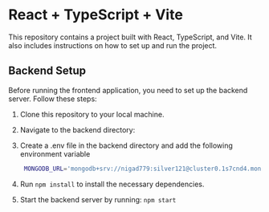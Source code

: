 # React + TypeScript + Vite

This repository contains a project built with React, TypeScript, and Vite. It also includes instructions on how to set up and run the project.

## Backend Setup

Before running the frontend application, you need to set up the backend server. Follow these steps:

1. Clone this repository to your local machine.

2. Navigate to the backend directory:
3. Create a .env file in the backend directory and add the following environment variable
   ```bash
    MONGODB_URL='mongodb+srv://nigad779:silver121@cluster0.1s7cnd4.mongodb.net/sample_mflix'
    ```
5. Run `npm install` to install the necessary dependencies.
6. Start the backend server by running:
   `npm start`


